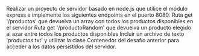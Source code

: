 

Realizar un proyecto de servidor basado en node.js que utilice el módulo express e implemente los siguientes endpoints en el puerto 8080:
Ruta get '/productos' que devuelva un array con todos los productos disponibles en el servidor
Ruta get '/productoRandom' que devuelva un producto elegido al azar entre todos los productos disponibles
Incluir un archivo de texto 'productos.txt' y utilizar la clase Contenedor del desafío anterior para acceder a los datos persistidos del servidor.
